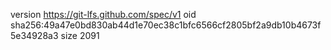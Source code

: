 version https://git-lfs.github.com/spec/v1
oid sha256:49a47e0bd830ab44d1e70ec38c1bfc6566cf2805bf2a9db10b4673f5e34928a3
size 2091
